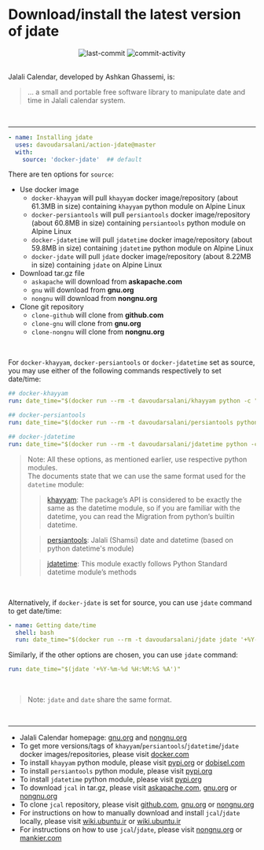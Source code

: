 # Download/install the latest version of jdate
<div align='center'>
<img alt='last-commit' src='https://img.shields.io/github/last-commit/davoudarsalani/action-jdate?&labelColor=black&color=grey&style=flat'>
<img alt='commit-activity' src='https://img.shields.io/github/commit-activity/m/davoudarsalani/action-jdate?&labelColor=black&color=grey&style=flat'>
</div>
<br>

Jalali Calendar, developed by Ashkan Ghassemi, is:
> ... a small and portable free software library to manipulate date and time in Jalali calendar system.
<br>

---
```yml
- name: Installing jdate
  uses: davoudarsalani/action-jdate@master
  with:
    source: 'docker-jdate'  ## default
```
There are ten options for `source`:
* Use docker image
  * `docker-khayyam` will pull `khayyam` docker image/repository (about 61.3MB in size) containing `khayyam` python module on Alpine Linux
  * `docker-persiantools` will pull `persiantools` docker image/repository (about 60.8MB in size) containing `persiantools` python module on Alpine Linux
  * `docker-jdatetime` will pull `jdatetime` docker image/repository (about 59.8MB in size) containing `jdatetime` python module on Alpine Linux
  * `docker-jdate` will pull `jdate` docker image/repository (about 8.22MB in size) containing `jdate` on Alpine Linux
* Download tar.gz file
  * `askapache` will download from __askapache.com__ 
  * `gnu` will download from __gnu.org__
  * `nongnu` will download from __nongnu.org__
* Clone git repository
  * `clone-github` will clone from __github.com__
  * `clone-gnu` will clone from __gnu.org__
  * `clone-nongnu` will clone from __nongnu.org__
<br>

For `docker-khayyam`, `docker-persiantools` or `docker-jdatetime` set as source, you may use either of the following commands respectively to set date/time:
```yml
## docker-khayyam
run: date_time="$(docker run --rm -t davoudarsalani/khayyam python -c "import khayyam; print(khayyam.JalaliDatetime.now().strftime('%Y-%m-%d %H:%M:%S %A'))")"

## docker-persiantools
run: date_time="$(docker run --rm -t davoudarsalani/persiantools python -c "from persiantools.jdatetime import JalaliDateTime; print(JalaliDateTime.now().strftime('%Y-%m-%d %H:%M:%S %A'))")"

## docker-jdatetime
run: date_time="$(docker run --rm -t davoudarsalani/jdatetime python -c "import jdatetime; print(jdatetime.datetime.now().strftime('%Y-%m-%d %H:%M:%S %A'))")"
```
> Note: All these options, as mentioned earlier, use respective python modules.<br>
> The documents state that we can use the same format used for the `datetime` module:
>
>> [khayyam](http://khayyam.dobisel.com/): The package’s API is considered to be exactly the same as the datetime module, so if you are familiar with the datetime, you can read the Migration from python’s builtin datetime.
>
>> [persiantools](https://pypi.org/project/persiantools/): Jalali (Shamsi) date and datetime (based on python datetime's module)
>
>> [jdatetime](https://pypi.org/project/jdatetime/): This module exactly follows Python Standard datetime module’s methods
>
<br>

Alternatively, if `docker-jdate` is set for source, you can use `jdate` command to get date/time:
```yml
- name: Getting date/time
  shell: bash
  run: date_time="$(docker run --rm -t davoudarsalani/jdate jdate '+%Y-%m-%d %H:%M:%S %A')"
```
Similarly, if the other options are chosen, you can use `jdate` command:
```yml
run: date_time="$(jdate '+%Y-%m-%d %H:%M:%S %A')"
```
<br>

> Note: `jdate` and `date` share the same format.
<br>

---
* Jalali Calendar homepage: [gnu.org](https://www.gnu.org/savannah-checkouts/non-gnu/jcal/) and [nongnu.org](http://www.nongnu.org/jcal/) 
* To get more versions/tags of `khayyam`/`persiantools`/`jdatetime`/`jdate` docker images/repositories, please visit [docker.com](https://hub.docker.com/u/davoudarsalani)
* To install `khayyam` python module, please visit [pypi.org](https://pypi.org/project/Khayyam/) or [dobisel.com](http://khayyam.dobisel.com/)
* To install `persiantools` python module, please visit [pypi.org](https://pypi.org/project/persiantools/)
* To install `jdatetime` python module, please visit [pypi.org](https://pypi.org/project/jdatetime/)
* To download `jcal` in tar.gz, please visit [askapache.com](http://nongnu.askapache.com/jcal/), [gnu.org](http://download-mirror.savannah.gnu.org/releases/jcal/) or [nongnu.org](http://download.savannah.nongnu.org/releases/jcal/)
* To clone `jcal` repository, please visit [github.com](https://github.com/ashkang/jcal), [gnu.org](http://git.savannah.gnu.org/cgit/jcal.git) or [nongnu.org](http://savannah.nongnu.org/git/?group=jcal)
* For instructions on how to manually download and install `jcal`/`jdate` locally, please visit [wiki.ubuntu.ir](https://wiki.ubuntu.ir/wiki/Jcal) or [wiki.ubuntu.ir](https://wiki.ubuntu.ir/index.php?title=Jcal&oldid=1300)
* For instructions on how to use `jcal`/`jdate`, please visit [nongnu.org](http://www.nongnu.org/jcal/jdate.html) or [mankier.com](https://www.mankier.com/1/jdate)
